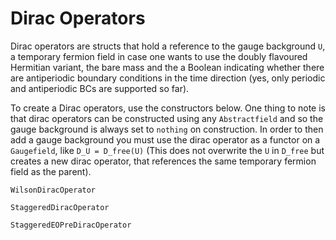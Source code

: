 # Dirac Operators

Dirac operators are structs that hold a reference to the gauge background `U`, a temporary
fermion field in case one wants to use the doubly flavoured Hermitian variant, the bare mass
and the a Boolean indicating whether there are antiperiodic boundary conditions in the time
direction (yes, only periodic and antiperiodic BCs are supported so far).

To create a Dirac operators, use the constructors below. One thing to note is that dirac
operators can be constructed using any `Abstractfield` and so the gauge background is always
set to `nothing` on construction. In order to then add a gauge background you must use the
dirac operator as a functor on a `Gaugefield`, like `D_U = D_free(U)` (This does not
overwrite the `U` in `D_free` but creates a new dirac operator, that references the same
temporary fermion field as the parent).

```@docs
WilsonDiracOperator
```

```@docs
StaggeredDiracOperator
```

```@docs
StaggeredEOPreDiracOperator
```
